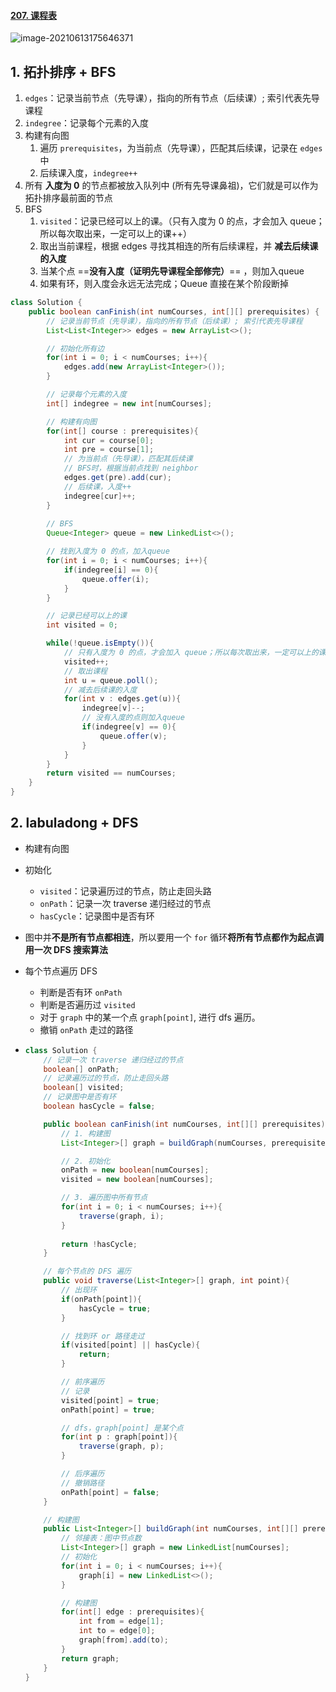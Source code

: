 #### [207. 课程表](https://leetcode-cn.com/problems/course-schedule/)

![image-20210613175646371](https://raw.githubusercontent.com/TWDH/Leetcode-From-Zero/pictures/img/image-20210613175646371.png)

## 1. 拓扑排序 + BFS

1. `edges`：记录当前节点（先导课），指向的所有节点（后续课）; 索引代表先导课程
2. `indegree`：记录每个元素的入度
3. 构建有向图
   1. 遍历 `prerequisites`，为当前点（先导课），匹配其后续课，记录在 `edges` 中
   2. 后续课入度，`indegree++`
4. 所有 **入度为 0** 的节点都被放入队列中 (所有先导课鼻祖)，它们就是可以作为拓扑排序最前面的节点
5. BFS
   1. `visited`：记录已经可以上的课。（只有入度为 0 的点，才会加入 queue；所以每次取出来，一定可以上的课++）
   2. 取出当前课程，根据 edges 寻找其相连的所有后续课程，并 **减去后续课的入度**
   3. 当某个点 ==**没有入度（证明先导课程全部修完）**== ，则加入queue
   4. 如果有环，则入度会永远无法完成；Queue 直接在某个阶段断掉

```java
class Solution {
    public boolean canFinish(int numCourses, int[][] prerequisites) {
        // 记录当前节点（先导课），指向的所有节点（后续课）; 索引代表先导课程
        List<List<Integer>> edges = new ArrayList<>();

        // 初始化所有边
        for(int i = 0; i < numCourses; i++){
            edges.add(new ArrayList<Integer>());
        }

        // 记录每个元素的入度
        int[] indegree = new int[numCourses];

        // 构建有向图
        for(int[] course : prerequisites){
            int cur = course[0];
            int pre = course[1];
            // 为当前点（先导课），匹配其后续课
            // BFS时，根据当前点找到 neighbor
            edges.get(pre).add(cur);
            // 后续课，入度++
            indegree[cur]++;
        }
        
        // BFS
        Queue<Integer> queue = new LinkedList<>();

        // 找到入度为 0 的点，加入queue
        for(int i = 0; i < numCourses; i++){
            if(indegree[i] == 0){
                queue.offer(i);
            }
        }

        // 记录已经可以上的课
        int visited = 0;

        while(!queue.isEmpty()){
            // 只有入度为 0 的点，才会加入 queue；所以每次取出来，一定可以上的课++
            visited++;
            // 取出课程
            int u = queue.poll();
            // 减去后续课的入度
            for(int v : edges.get(u)){
                indegree[v]--;
                // 没有入度的点则加入queue
                if(indegree[v] == 0){
                    queue.offer(v);
                }
            }
        }
        return visited == numCourses;
    }
}
```

## 2. labuladong + DFS

- 构建有向图

- 初始化

  - `visited`：记录遍历过的节点，防止走回头路
  - `onPath`：记录一次 traverse 递归经过的节点
  - `hasCycle`：记录图中是否有环

- 图中并**不是所有节点都相连**，所以要用一个 `for` 循环**将所有节点都作为起点调用一次 DFS 搜索算法**

- 每个节点遍历 DFS

  - 判断是否有环 `onPath`
  - 判断是否遍历过 `visited`
  - 对于 `graph` 中的某一个点 `graph[point]`, 进行 dfs 遍历。
  - 撤销 `onPath` 走过的路径

- ```java
  class Solution {
      // 记录一次 traverse 递归经过的节点
      boolean[] onPath;
      // 记录遍历过的节点，防止走回头路
      boolean[] visited;
      // 记录图中是否有环
      boolean hasCycle = false;
  
      public boolean canFinish(int numCourses, int[][] prerequisites) {
          // 1. 构建图
          List<Integer>[] graph = buildGraph(numCourses, prerequisites);
  
          // 2. 初始化
          onPath = new boolean[numCourses];
          visited = new boolean[numCourses];
  
          // 3. 遍历图中所有节点
          for(int i = 0; i < numCourses; i++){
              traverse(graph, i);
          }
          
          return !hasCycle;
      }
  
      // 每个节点的 DFS 遍历
      public void traverse(List<Integer>[] graph, int point){
          // 出现环
          if(onPath[point]){
              hasCycle = true;
          }
  
          // 找到环 or 路径走过
          if(visited[point] || hasCycle){
              return;
          }
  
          // 前序遍历
          // 记录
          visited[point] = true;
          onPath[point] = true;
  
          // dfs，graph[point] 是某个点
          for(int p : graph[point]){
              traverse(graph, p);
          }
  
          // 后序遍历
          // 撤销路径
          onPath[point] = false;
      }
  
      // 构建图
      public List<Integer>[] buildGraph(int numCourses, int[][] prerequisites){
          // 邻接表：图中节点数
          List<Integer>[] graph = new LinkedList[numCourses];
          // 初始化
          for(int i = 0; i < numCourses; i++){
              graph[i] = new LinkedList<>();
          }
  
          // 构建图
          for(int[] edge : prerequisites){
              int from = edge[1];
              int to = edge[0];
              graph[from].add(to);
          }
          return graph;
      }
  }
  ```






































